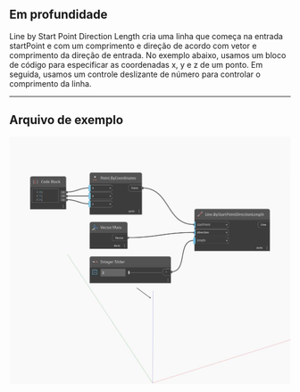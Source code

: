 ## Em profundidade
Line by Start Point Direction Length cria uma linha que começa na entrada startPoint e com um comprimento e direção de acordo com vetor e comprimento da direção de entrada. No exemplo abaixo, usamos um bloco de código para especificar as coordenadas x, y e z de um ponto. Em seguida, usamos um controle deslizante de número para controlar o comprimento da linha.
___
## Arquivo de exemplo

![ByStartPointDirectionLength](./Autodesk.DesignScript.Geometry.Line.ByStartPointDirectionLength_img.jpg)

